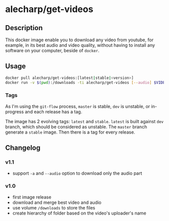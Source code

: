 # alecharp/get-videos

## Description

This docker image enable you to download any video from youtube, for example, in its best audio and video quality, without having to install any software on your computer, beside of `docker`.

## Usage

```bash
docker pull alecharp/get-videos:[latest|stable|<version>]
docker run -v $(pwd):/downloads -ti alecharp/get-videos [--audio] $VIDEO_URL [[--audio] $VIDEO_URL...]
```

### Tags

As I'm using the `git-flow` process, `master` is stable, `dev` is unstable, or in-progress and each release has a tag.

The image has 2 evolving tags: `latest` and `stable`. `latest` is built against `dev` branch, which should be considered as unstable. The `master` branch generate a `stable` image. Then there is a tag for every release.

## Changelog

### v1.1

 - support `-a` and `--audio` option to download only the audio part

### v1.0

 - first image release
 - download and merge best video and audio
 - use volume `/downloads` to store the files
 - create hierarchy of folder based on the video's uploader's name
